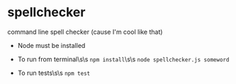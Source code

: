 # spellchecker
command line spell checker (cause I'm cool like that)

- Node must be installed

- To run from terminal\s\s
`npm install`\s\s
`node spellchecker.js someword`

- To run tests\s\s
`npm test`
